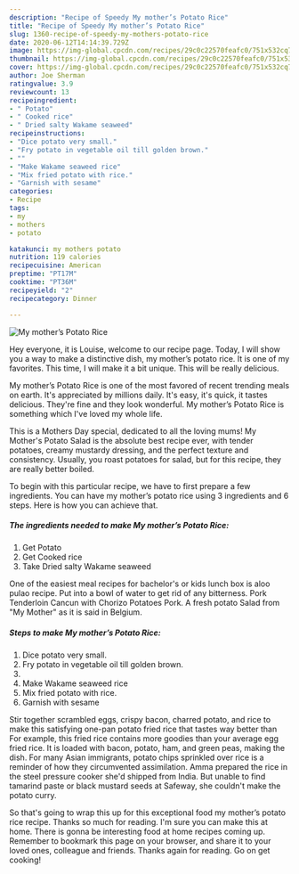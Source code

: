 ```yaml
---
description: "Recipe of Speedy My mother’s Potato Rice"
title: "Recipe of Speedy My mother’s Potato Rice"
slug: 1360-recipe-of-speedy-my-mothers-potato-rice
date: 2020-06-12T14:14:39.729Z
image: https://img-global.cpcdn.com/recipes/29c0c22570feafc0/751x532cq70/my-mothers-potato-rice-recipe-main-photo.jpg
thumbnail: https://img-global.cpcdn.com/recipes/29c0c22570feafc0/751x532cq70/my-mothers-potato-rice-recipe-main-photo.jpg
cover: https://img-global.cpcdn.com/recipes/29c0c22570feafc0/751x532cq70/my-mothers-potato-rice-recipe-main-photo.jpg
author: Joe Sherman
ratingvalue: 3.9
reviewcount: 13
recipeingredient:
- " Potato"
- " Cooked rice"
- " Dried salty Wakame seaweed"
recipeinstructions:
- "Dice potato very small."
- "Fry potato in vegetable oil till golden brown."
- ""
- "Make Wakame seaweed rice"
- "Mix fried potato with rice."
- "Garnish with sesame"
categories:
- Recipe
tags:
- my
- mothers
- potato

katakunci: my mothers potato 
nutrition: 119 calories
recipecuisine: American
preptime: "PT17M"
cooktime: "PT36M"
recipeyield: "2"
recipecategory: Dinner

---
```



![My mother’s Potato Rice](https://img-global.cpcdn.com/recipes/29c0c22570feafc0/751x532cq70/my-mothers-potato-rice-recipe-main-photo.jpg)

Hey everyone, it is Louise, welcome to our recipe page. Today, I will show you a way to make a distinctive dish, my mother’s potato rice. It is one of my favorites. This time, I will make it a bit unique. This will be really delicious.

My mother’s Potato Rice is one of the most favored of recent trending meals on earth. It's appreciated by millions daily. It's easy, it's quick, it tastes delicious. They're fine and they look wonderful. My mother’s Potato Rice is something which I've loved my whole life.

This is a Mothers Day special, dedicated to all the loving mums! My Mother&#39;s Potato Salad is the absolute best recipe ever, with tender potatoes, creamy mustardy dressing, and the perfect texture and consistency. Usually, you roast potatoes for salad, but for this recipe, they are really better boiled.


To begin with this particular recipe, we have to first prepare a few ingredients. You can have my mother’s potato rice using 3 ingredients and 6 steps. Here is how you can achieve that.

<!--inarticleads1-->

##### The ingredients needed to make My mother’s Potato Rice:

1. Get  Potato
1. Get  Cooked rice
1. Take  Dried salty Wakame seaweed


One of the easiest meal recipes for bachelor&#39;s or kids lunch box is aloo pulao recipe. Put into a bowl of water to get rid of any bitterness. Pork Tenderloin Cancun with Chorizo Potatoes Pork. A fresh potato Salad from &#34;My Mother&#34; as it is said in Belgium. 

<!--inarticleads2-->

##### Steps to make My mother’s Potato Rice:

1. Dice potato very small.
1. Fry potato in vegetable oil till golden brown.
1. 
1. Make Wakame seaweed rice
1. Mix fried potato with rice.
1. Garnish with sesame


Stir together scrambled eggs, crispy bacon, charred potato, and rice to make this satisfying one-pan potato fried rice that tastes way better than For example, this fried rice contains more goodies than your average egg fried rice. It is loaded with bacon, potato, ham, and green peas, making the dish. For many Asian immigrants, potato chips sprinkled over rice is a reminder of how they circumvented assimilation. Amma prepared the rice in the steel pressure cooker she&#39;d shipped from India. But unable to find tamarind paste or black mustard seeds at Safeway, she couldn&#39;t make the potato curry. 

So that's going to wrap this up for this exceptional food my mother’s potato rice recipe. Thanks so much for reading. I'm sure you can make this at home. There is gonna be interesting food at home recipes coming up. Remember to bookmark this page on your browser, and share it to your loved ones, colleague and friends. Thanks again for reading. Go on get cooking!
